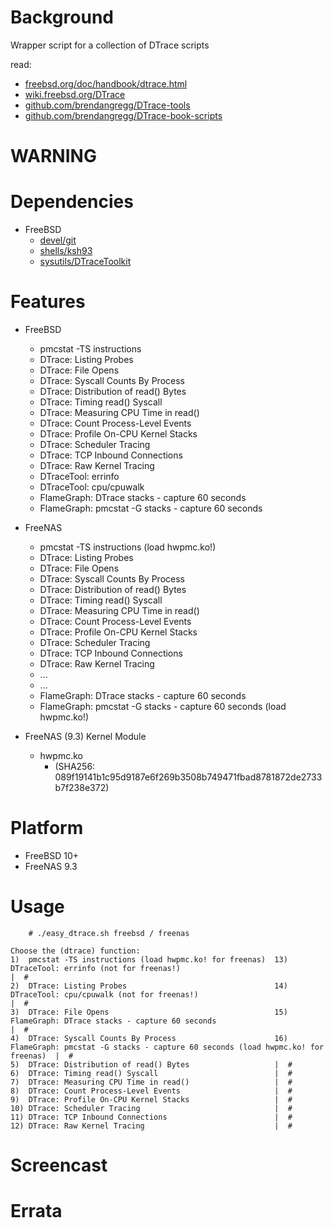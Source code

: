 
Background
==========
Wrapper script for a collection of DTrace scripts

read:
* [freebsd.org/doc/handbook/dtrace.html](https://www.freebsd.org/doc/handbook/dtrace.html)
* [wiki.freebsd.org/DTrace](https://wiki.freebsd.org/DTrace)
* [github.com/brendangregg/DTrace-tools](https://github.com/brendangregg/DTrace-tools)
* [github.com/brendangregg/DTrace-book-scripts](https://github.com/brendangregg/DTrace-book-scripts)

WARNING
=======

Dependencies
============
* FreeBSD
   * [devel/git](https://www.freshports.org/devel/git/)
   * [shells/ksh93](https://www.freshports.org/shells/ksh93/)
   * [sysutils/DTraceToolkit](https://www.freshports.org/sysutils/DTraceToolkit/)

Features
========
* FreeBSD
  * pmcstat -TS instructions
  * DTrace: Listing Probes
  * DTrace: File Opens
  * DTrace: Syscall Counts By Process
  * DTrace: Distribution of read() Bytes
  * DTrace: Timing read() Syscall
  * DTrace: Measuring CPU Time in read()
  * DTrace: Count Process-Level Events
  * DTrace: Profile On-CPU Kernel Stacks
  * DTrace: Scheduler Tracing
  * DTrace: TCP Inbound Connections
  * DTrace: Raw Kernel Tracing
  * DTraceTool: errinfo
  * DTraceTool: cpu/cpuwalk
  * FlameGraph: DTrace stacks - capture 60 seconds
  * FlameGraph: pmcstat -G stacks - capture 60 seconds

* FreeNAS
  * pmcstat -TS instructions (load hwpmc.ko!)
  * DTrace: Listing Probes
  * DTrace: File Opens
  * DTrace: Syscall Counts By Process
  * DTrace: Distribution of read() Bytes
  * DTrace: Timing read() Syscall
  * DTrace: Measuring CPU Time in read()
  * DTrace: Count Process-Level Events
  * DTrace: Profile On-CPU Kernel Stacks
  * DTrace: Scheduler Tracing
  * DTrace: TCP Inbound Connections
  * DTrace: Raw Kernel Tracing
  * ...
  * ...
  * FlameGraph: DTrace stacks - capture 60 seconds
  * FlameGraph: pmcstat -G stacks - capture 60 seconds (load hwpmc.ko!)

* FreeNAS (9.3) Kernel Module
  * hwpmc.ko
    * (SHA256: 089f19141b1c95d9187e6f269b3508b749471fbad8781872de2733b7f238e372)

Platform
========
* FreeBSD 10+
* FreeNAS 9.3

Usage
=====
```
    # ./easy_dtrace.sh freebsd / freenas

Choose the (dtrace) function:
1)  pmcstat -TS instructions (load hwpmc.ko! for freenas)  13) DTraceTool: errinfo (not for freenas!)                                           |  #
2)  DTrace: Listing Probes                                 14) DTraceTool: cpu/cpuwalk (not for freenas!)                                       |  #
3)  DTrace: File Opens                                     15) FlameGraph: DTrace stacks - capture 60 seconds                                   |  #
4)  DTrace: Syscall Counts By Process                      16) FlameGraph: pmcstat -G stacks - capture 60 seconds (load hwpmc.ko! for freenas)  |  #
5)  DTrace: Distribution of read() Bytes                   |  #
6)  DTrace: Timing read() Syscall                          |  #
7)  DTrace: Measuring CPU Time in read()                   |  #
8)  DTrace: Count Process-Level Events                     |  #
9)  DTrace: Profile On-CPU Kernel Stacks                   |  #
10) DTrace: Scheduler Tracing                              |  #
11) DTrace: TCP Inbound Connections                        |  #
12) DTrace: Raw Kernel Tracing                             |  #

```

Screencast
==========

Errata
======

